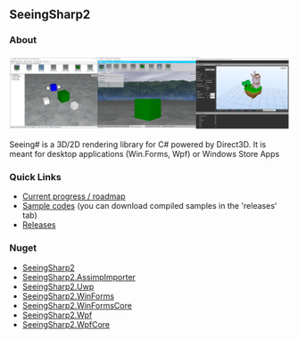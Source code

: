 ## SeeingSharp2
### About
![alt tag](https://github.com/RolandKoenig/SeeingSharp2/blob/master/_Misc/WikiImages/SeeingSharp_Samples.png)

Seeing# is a 3D/2D rendering library for C# powered by Direct3D. It is meant for desktop applications (Win.Forms, Wpf) or Windows Store Apps

### Quick Links
 - [Current progress / roadmap](../projects/1)
 - [Sample codes](../tree/master/Samples) (you can download compiled samples in the 'releases' tab)
 - [Releases](../releases)

### Nuget
 - [SeeingSharp2](https://www.nuget.org/packages/SeeingSharp2/)
 - [SeeingSharp2.AssimpImporter](https://www.nuget.org/packages/SeeingSharp2.AssimpImporter/)
 - [SeeingSharp2.Uwp](https://www.nuget.org/packages/SeeingSharp2.Uwp/)
 - [SeeingSharp2.WinForms](https://www.nuget.org/packages/SeeingSharp2.WinForms/)
 - [SeeingSharp2.WinFormsCore](https://www.nuget.org/packages/SeeingSharp2.WinFormsCore/)
 - [SeeingSharp2.Wpf](https://www.nuget.org/packages/SeeingSharp2.Wpf/)
 - [SeeingSharp2.WpfCore](https://www.nuget.org/packages/SeeingSharp2.WpfCore/)